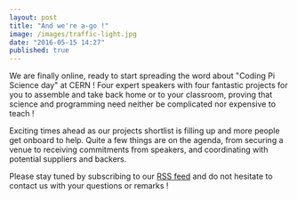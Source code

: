 ```yaml
---
layout: post
title: "And we're a-go !"
image: /images/traffic-light.jpg
date: "2016-05-15 14:27"
published: true
---
```

We are finally online, ready to start spreading the word about "Coding Pi Science day" at CERN !
Four expert speakers with four fantastic projects for you to assemble and take back home or to your classroom, 
proving that science and programming need neither be complicated nor expensive to teach !

<!--more-->

Exciting times ahead as our projects shortlist is filling up and more people get onboard to help.
Quite a few things are on the agenda, from securing a venue to receiving commitments from speakers, 
and coordinating with potential suppliers and backers.

Please stay tuned by subscribing to our [RSS feed](${site.url}/rss) and do not hesitate to contact us with your
questions or remarks !
